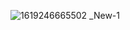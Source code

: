 ![1619246665502 _New-1](https://user-images.githubusercontent.com/72436577/129167431-854881d7-e5b0-4c62-8372-4b734e696560.jpg)

